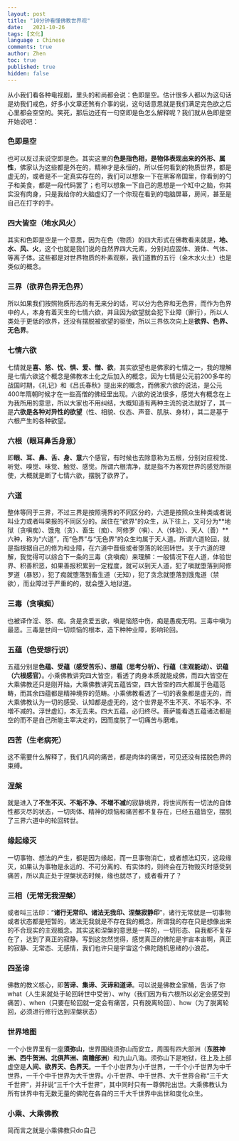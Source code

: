 ```yaml
---
layout: post
title: "10分钟看懂佛教世界观"
date:   2021-10-26
tags: [文化]
language : Chinese
comments: true
author: Zhen
toc: true
published: true
hidden: false
---
```

从小我们看各种电视剧，里头的和尚都会说：色即是空。估计很多人都以为这句话是劝我们戒色，好多小文章还煞有介事的说，这句话意思就是我们满足完色欲之后心里都会空空的。笑死，那后边还有一句空即是色怎么解释呢？我们就从色即是空开始说吧：<!-- more -->

### 色即是空
也可以反过来说空即是色。其实这里的**色是指色相，是物体表现出来的外形、属性**，佛家认为这些都是外在的，精神才是永恒的，所以任何看到的物质世界，都是虚无的，或者是不一定真实存在的，我们可以想象一下在黑客帝国里，你看到的勺子和美食，都是一段代码罢了；也可以想象一下自己的思想是一个缸中之脑，你其实没有肉身，只是我给你的大脑虚幻了一个你现在看到的电脑屏幕，房间，甚至是自己在打字的手。

### 四大皆空（地水风火）
其实和色即是空是一个意思，因为在色（物质）的四大形式在佛教看来就是，**地、水、风、火**，这个也就是我们说的自然界四大元素，分别对应固体、液体、气体、等离子体。这些都是对世界物质的朴素观察，我们道教的五行（金木水火土）也是类似的概念。

### 三界（欲界色界无色界）
所以如果我们按照物质形态的有无来分的话，可以分为色界和无色界，而作为色界中的人，本身有着天生的七情六欲，并且因为欲望就会犯下业障（罪行），所以人类处于更低的欲界，还没有摆脱被欲望的驱使，所以三界依次向上是**欲界、色界、无色界**。

### 七情六欲
七情就是**喜、怒、忧、惧、爱、憎、欲**，其实欲望也是佛家的七情之一，我的理解是七情六欲这个概念是佛教本土化之后加入的概念，因为七情是公元前200多年的战国时期，《礼记》和《吕氏春秋》提出来的概念，而佛家六欲的说法，是公元400年隋朝时候才在一些高僧的佛经里出现。六欲的说法很多，感觉大有概念在上为我所用的意思，所以大家也不用纠结，大概知道有两种主流的说法就好了，其一是**六欲是各种对异性的欲望**（性、相貌、仪态、声音、肌肤、身材），其二是基于六根产生的各种欲望。

### 六根（眼耳鼻舌身意）
即**眼、耳、鼻、舌、身、意**六个感官，有时候也去除意称为五根，分别对应视觉、听觉、嗅觉、味觉、触觉、感觉。所谓六根清净，就是指不为客观世界的感觉所驱使，大概就是断了七情六欲，摆脱了欲界了。

### 六道
整体等同于三界，不过三界是按照境界的不同区分的，六道是按照众生种类或者说叫业力或者叫果报的不同区分的。居住在“欲界”的众生，从下往上，又可分为**地狱（贪嗔痴）、饿鬼（贪）、畜生（痴）、阿修罗（嗔）、人（体验）、天人（善）**六种，称为“六道”，而“色界”与“无色界”的众生均属于天人道。所谓六道轮回，就是指根据自己的修为和业障，在六道中晋级或者堕落的轮回转世。关于六道的理解，我觉得可以综合下一条的三毒（贪嗔痴）来理解：一般情况下在人道，体验世界、积善积恶，如果善报积累到一定程度，就可以到天人道，犯了嗔就堕落到阿修罗道（暴怒），犯了痴就堕落到畜生道（无知），犯了贪念就堕落到饿鬼道（禁欲），而业障过于严重的的，就会堕入地狱道。

### 三毒（贪嗔痴）
也被译作淫、怒、痴。贪是贪爱五欲，嗔是恼怒中伤，痴是愚痴无明。三毒中嗔为最恶。三毒是世间一切烦恼的根本，造下种种业障，影响轮回。

### 五蕴（色受想行识）
五蕴分别是**色蕴、受蕴（感受苦乐）、想蕴（思考分析）、行蕴（主观能动）、识蕴（六根感官）**。小乘佛教讲究四大皆空，看透了肉身本质就能成佛，而四大皆空在大乘佛教还只是刚开始，大乘佛教讲究五蕴皆空，四大皆空的四大都属于色蕴范畴，而其余四蕴都是精神境界的范畴。小乘佛教看透了一切的表象都是虚无的，而大乘佛教认为一切的感受、认知都是虚无的，这个世界是不生不灭、不垢不净、不増不减的。浮世虚幻，本无去来。四大五蕴，必归终尽。菩萨能看透五蕴诸法都是空的而不是自己所能主宰决定的，因而度脱了一切痛苦与磨难。

### 四苦（生老病死）
这不需要什么解释了，我们凡间的痛苦，都是肉体的痛苦，可见还没有摆脱色界的束缚。

### 涅槃
就是进入了**不生不灭、不垢不净、不増不减**的寂静境界，将世间所有一切法的自体性都灭尽的状态，一切肉体、精神的烦恼和痛苦都不复存在，已经五蕴皆空，摆脱了三界六道中的轮回转世。

### 缘起缘灭
一切事物、想法的产生，都是因为缘起，而一旦事物消亡，或者想法幻灭，这段缘灭，如果认为事物是永远的、不可分离的、有实体的，则终会在万物毁灭时感受到痛苦，所以真正处于涅槃状态时候，缘也就尽了，或者看开了？

### 三相（无常无我涅槃）
或者叫三法印：“**诸行无常印、诸法无我印、涅槃寂静印**”，诸行无常就是一切事物或者状态都是短暂的，诸法无我就是不存在我的概念，所谓我的存在只是想像出来的不合现实的主观概念。其实这和涅槃的意思是一样的，一切形态、自我都不复存在了，达到了真正的寂静。写到这忽然觉得，感觉真正的佛陀是宇宙本宙啊，真正的寂静、无常态、无感情，我们也许只是宇宙这个佛陀随机思绪的小浪花。

### 四圣谛
佛教的教义核心，即**苦谛、集谛、灭谛和道谛**。可以说是佛教全家桶，告诉了你what（人生来就处于轮回转世中受苦）、why（我们因为有六根所以必定会感受到痛苦）、when（只要在轮回就一定会有痛苦，只有脱离轮回）、how（为了脱离轮回，必须进行修行达到涅槃状态）

### 世界地图
一个小世界里有一座**须弥山**，世界围绕须弥山而安立，周围有四大部洲（**东胜神洲、西牛贺洲、北俱芦洲、南赡部洲**）和九山八海。须弥山下是地狱，往上及上部虚空是**人间、欲界天、色界天**。一千个小世界为小千世界，一千个小千世界为中千世界，一千个中千世界为大千世界。小千世界、中千世界、大千世界合称“三千大千世界”，并非说“三千个大千世界”，其中同时只有一尊佛陀出世。大乘佛教认为所有世界中有无数无量的佛陀在各自的三千大千世界中出世和度化众生。

### 小乘、大乘佛教
简而言之就是小乘佛教只do自己
<!--stackedit_data:
eyJoaXN0b3J5IjpbMjYzOTEyMjY4LDE1NzYwNjYwMCwtMTY2NT
QxNDU5NiwxNzg3MjA4MjI4LC0xNzY0Nzc0NTYyLC00NTY3ODM3
MjcsLTEyMjAzMzQ2NTEsLTU1ODc1ODM4NCwxMzQxMDAzODM0LD
E1ODkxMTc1OTQsMjAzNjA0MDE0NiwxMDM0MDI1Njc3LDU5MTU0
OTI2LDk1NTUxNDcyMywzODM3MDg3NTUsLTEyNjE4MzY0MzMsMT
U2Mjk0OTgxNSwyOTgzMTY1ODUsLTExOTM2NTQ4MzAsMTg4Mjk1
MzA0MF19
-->
